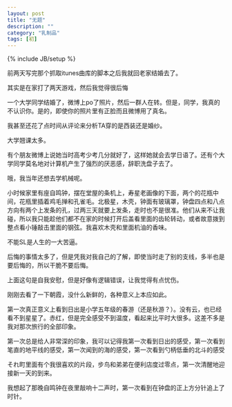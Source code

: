 ```yaml
---
layout: post
title: "无题"
description: ""
category: "乳制品"
tags: [初]
---
```

{% include JB/setup %}

前两天写完那个抓取itunes曲库的脚本之后我就回老家结婚去了。

其实是在家打了两天游戏，然后我觉得很后悔

一个大学同学结婚了，微博上po了照片，然后一群人在转。但是，同学，我真的不认识你。是的，即使你的照片里有正脸而且微博用了真名。

我甚至还花了点时间从评论来分析TA穿的是西装还是婚纱。

大学翘课太多。

有个朋友微博上说她当时高考少考几分就好了，这样她就会去学日语了。还有个大学同学莫名地对计算机产生了强烈的厌恶感，辞职洗盘子去了。

哦，我当年还想去学机械呢。

小时候家里有座自鸣钟，摆在堂屋的条机上，寿星老画像的下面，两个的花瓶中间，花瓶里插着鸡毛掸和孔雀毛。北极星，木壳，钟面有玻璃罩，钟盘四点和八点方向有两个上发条的孔，过两三天就要上发条，走时也不是很准。他们从来不让我碰，所以我只能趁他们都不在家的时候打开后盖看里面的齿轮转动，或者故意拨到整点看小锤敲击里面的钢弦。我喜欢木壳和里面机油的香味。

不能SL是人生的一大苦逼。

后悔的事情太多了，但是凭我对我自己的了解，即使当时走了别的支线，多半也是要后悔的，所以干脆不要后悔。

上面这句是自我安慰，但是好像有逻辑错误，让我觉得有点忧伤。

刚刚去看了一下朝霞，没什么新鲜的，各种意义上本应如此。

第一次真正意义上看到日出是小学五年级的春游（还是秋游？）。没有云，也已经看不到星星了。赤红，但是完全感受不到温度，看起来比平时大很多。这差不多是我对那次旅行的全部印象。

第一次总是给人非常深的印象，我可以记得我第一次看到日出的感受，第一次看到笔直的地平线的感受，第一次闻到的海的感受，第一次看到勺柄低垂的北斗的感受

それ町里面有个我很喜欢的片段，步鸟和弟弟在便利店度过零点，第一次清醒地迎接新一天的到来。

我想起了那晚自鸣钟在夜里敲响十二声时，第一次看到在钟盘的正上方分针追上了时针。

